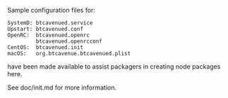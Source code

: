 Sample configuration files for:
```
SystemD: btcavenued.service
Upstart: btcavenued.conf
OpenRC:  btcavenued.openrc
         btcavenued.openrcconf
CentOS:  btcavenued.init
macOS:   org.btcavenue.btcavenued.plist
```
have been made available to assist packagers in creating node packages here.

See doc/init.md for more information.

